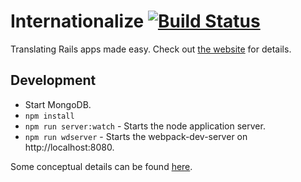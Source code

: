 # Internationalize [![Build Status](https://travis-ci.org/jonatanklosko/internationalize.svg?branch=master)](https://travis-ci.org/jonatanklosko/internationalize)
Translating Rails apps made easy.
Check out [the website](http://internationalize.herokuapp.com/) for details.

## Development

- Start MongoDB.
- `npm install`
- `npm run server:watch` - Starts the node application server.
- `npm run wdserver` - Starts the webpack-dev-server on http://localhost:8080.

Some conceptual details can be found [here](client/app/services/notes.md).
